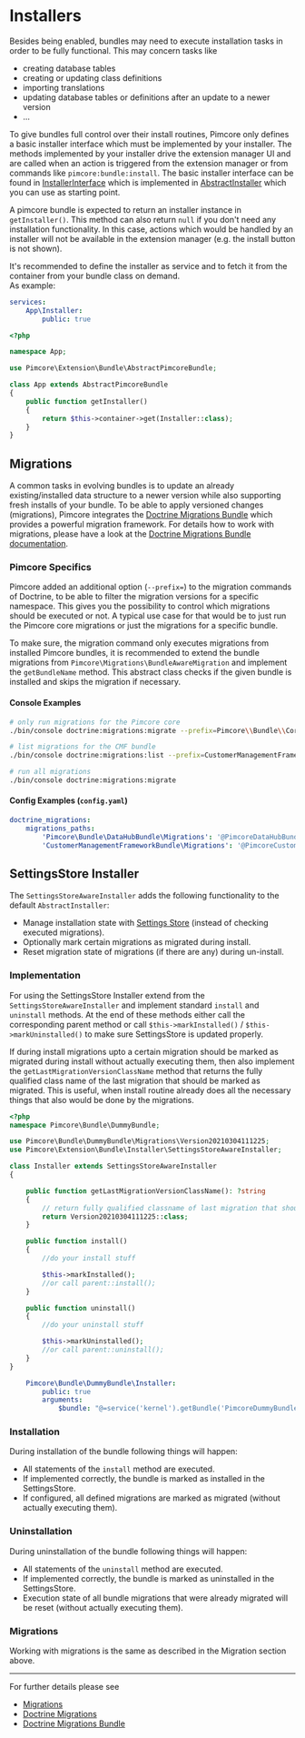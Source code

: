 # Installers

Besides being enabled, bundles may need to execute installation tasks in order to be fully functional. This may concern
tasks like

* creating database tables
* creating or updating class definitions
* importing translations
* updating database tables or definitions after an update to a newer version
* ...

To give bundles full control over their install routines, Pimcore only defines a basic installer interface which must be
implemented by your installer. The methods implemented by your installer drive the extension manager UI and are called when
an action is triggered from the extension manager or from commands like `pimcore:bundle:install`. The basic installer
interface can be found in [InstallerInterface](https://github.com/pimcore/pimcore/blob/10.x/lib/Extension/Bundle/Installer/InstallerInterface.php) which
is implemented in [AbstractInstaller](https://github.com/pimcore/pimcore/blob/10.x/lib/Extension/Bundle/Installer/AbstractInstaller.php)
which you can use as starting point.

A pimcore bundle is expected to return an installer instance in `getInstaller()`. This method can also return `null` if you
don't need any installation functionality. In this case, actions which would be handled by an installer will not be available
in the extension manager (e.g. the install button is not shown).

It's recommended to define the installer as service and to fetch it from the container from your bundle class on demand.  
As example:

```yml
services:
    App\Installer:
        public: true
```

```php
<?php

namespace App;

use Pimcore\Extension\Bundle\AbstractPimcoreBundle;

class App extends AbstractPimcoreBundle
{
    public function getInstaller()
    {
        return $this->container->get(Installer::class);
    }
}
```

## Migrations

A common tasks in evolving bundles is to update an already existing/installed data structure to a newer version while also
supporting fresh installs of your bundle. To be able to apply versioned changes (migrations), Pimcore integrates the
[Doctrine Migrations Bundle](https://symfony.com/doc/5.2/bundles/DoctrineMigrationsBundle/index.html)  which
provides a powerful migration framework.
For details how to work with migrations, please have a look at the [Doctrine Migrations Bundle documentation](https://symfony.com/doc/5.2/bundles/DoctrineMigrationsBundle/index.html).

### Pimcore Specifics

Pimcore added an additional option (`--prefix=`) to the migration commands of Doctrine, to be able to filter the migration versions
for a specific namespace. This gives you the possibility to control which migrations should be executed or not.
A typical use case for that would be to just run the Pimcore core migrations or just the migrations for a specific bundle.

To make sure, the migration command only executes migrations from installed Pimcore bundles, it is recommended to extend
the bundle migrations from `Pimcore\Migrations\BundleAwareMigration` and implement the `getBundleName` method.
This abstract class checks if the given bundle is installed and skips the migration if necessary.  


#### Console Examples

```bash
# only run migrations for the Pimcore core
./bin/console doctrine:migrations:migrate --prefix=Pimcore\\Bundle\\CoreBundle

# list migrations for the CMF bundle
./bin/console doctrine:migrations:list --prefix=CustomerManagementFrameworkBundle\\Migrations

# run all migrations
./bin/console doctrine:migrations:migrate 
```  

#### Config Examples (`config.yaml`)
```yml
doctrine_migrations:
    migrations_paths:
        'Pimcore\Bundle\DataHubBundle\Migrations': '@PimcoreDataHubBundle/Migrations'
        'CustomerManagementFrameworkBundle\Migrations': '@PimcoreCustomerManagementFrameworkBundle/Migrations'
```


## SettingsStore Installer

The `SettingsStoreAwareInstaller` adds the following functionality to the
default `AbstractInstaller`:

- Manage installation state with [Settings Store](../../../19_Development_Tools_and_Details/42_Settings_Store.md)
  (instead of checking executed migrations).
- Optionally mark certain migrations as migrated during install.
- Reset migration state of migrations (if there are any) during un-install.


### Implementation

For using the SettingsStore Installer extend from the `SettingsStoreAwareInstaller` and implement standard `install`
and `uninstall` methods. At the end of these methods either call the corresponding parent method or call
`$this->markInstalled()` / `$this->markUninstalled()` to make sure SettingsStore is updated properly.

If during install migrations upto a certain migration should be marked as migrated during install without actually executing
them, then also implement the `getLastMigrationVersionClassName` method that returns the fully qualified class name of the
last migration that should be marked as migrated.
This is useful, when install routine already does all the necessary things that also would be done by the migrations.

```php 
<?php
namespace Pimcore\Bundle\DummyBundle;

use Pimcore\Bundle\DummyBundle\Migrations\Version20210304111225;
use Pimcore\Extension\Bundle\Installer\SettingsStoreAwareInstaller;

class Installer extends SettingsStoreAwareInstaller
{

    public function getLastMigrationVersionClassName(): ?string
    {
        // return fully qualified classname of last migration that should be marked as migrated during install
        return Version20210304111225::class;
    }

    public function install()
    {
        //do your install stuff   

        $this->markInstalled();
        //or call parent::install();     
    }

    public function uninstall()
    {
        //do your uninstall stuff

        $this->markUninstalled();
        //or call parent::uninstall();   
    }
}
```

```yml 
    Pimcore\Bundle\DummyBundle\Installer:
        public: true
        arguments:
            $bundle: "@=service('kernel').getBundle('PimcoreDummyBundle')"
```

### Installation
During installation of the bundle following things will happen:
- All statements of the `install` method are executed.
- If implemented correctly, the bundle is marked as installed in the SettingsStore.
- If configured, all defined migrations are marked as migrated (without actually executing them).

### Uninstallation
During uninstallation of the bundle following things will happen:
- All statements of the `uninstall` method are executed.
- If implemented correctly, the bundle is marked as uninstalled in the SettingsStore.
- Execution state of all bundle migrations that were already migrated will be reset (without actually executing them).


### Migrations
Working with migrations is the same as described in the Migration section above.

---

For further details please see

* [Migrations](../../../19_Development_Tools_and_Details/37_Migrations.md)
* [Doctrine Migrations](http://docs.doctrine-project.org/projects/doctrine-migrations/en/latest/index.html)
* [Doctrine Migrations Bundle](https://symfony.com/doc/master/bundles/DoctrineMigrationsBundle/index.html)
